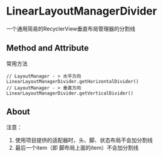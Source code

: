 # LinearLayoutManagerDivider
 一个通用简易的RecyclerView垂直布局管理器的分割线
 
 ## Method and Attribute

常用方法
```
// LayoutManager - > 水平方向
LinearLayoutManagerDivider.getHorizontalDivider()
// LayoutManager - > 垂直方向
LinearLayoutManagerDivider.getVerticalDivider()
```

## About


注意：
1. 使用项目提供的适配器时，头、脚、状态布局不会加分割线
2. 最后一个item（即 脚布局上面的item）不会加分割线
